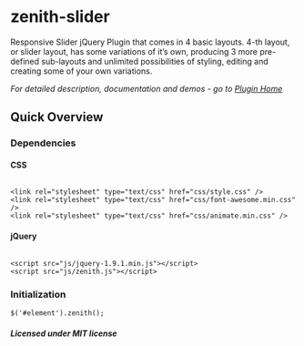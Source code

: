 # zenith-slider
Responsive Slider jQuery Plugin that comes in 4 basic layouts. 4-th layout, or slider layout, has some variations of it’s own, producing 3 more pre-defined sub-layouts and unlimited possibilities of styling, editing and creating some of your own variations. 

<em>For detailed description, documentation and demos - go to <a href="http://themeflection.com/plug/responsive-slider-jquery-plugin/">Plugin Home</a></em>

<h2>Quick Overview</h2>
<h3>Dependencies</h3>
<h4>CSS</h4>

<pre><code>
&lt;link rel=&quot;stylesheet&quot; type=&quot;text/css&quot; href=&quot;css/style.css&quot; /&gt;
&lt;link rel=&quot;stylesheet&quot; type=&quot;text/css&quot; href=&quot;css/font-awesome.min.css&quot; /&gt;
&lt;link rel=&quot;stylesheet&quot; type=&quot;text/css&quot; href=&quot;css/animate.min.css&quot; /&gt;
</code></pre>

<h4>jQuery</h4>

<pre><code>
&lt;script src=&quot;js/jquery-1.9.1.min.js&quot;&gt;&lt;/script&gt;
&lt;script src=&quot;js/zenith.js&quot;&gt;&lt;/script&gt;	
</code></pre>

<h3>Initialization</h3>

<code>$('#element').zenith();</code>

<h5>Licensed under MIT license</h5>
